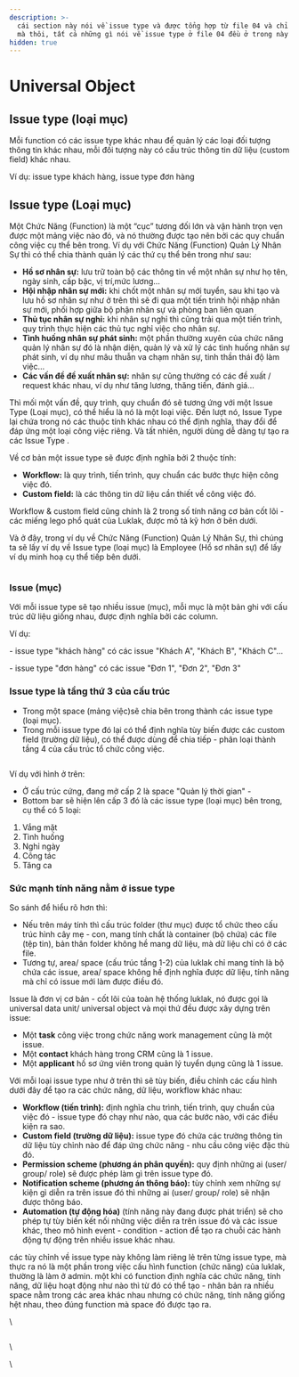 ```yaml
---
description: >-
  cái section này nói về issue type và được tổng hợp từ file 04 và chỉ file 04
  mà thôi, tất cả những gì nói về issue type ở file 04 đều ở trong này
hidden: true
---
```


# Universal Object

## Issue type (loại mục)

Mỗi function có các issue type khác nhau để quản lý các loại đối tượng thông tin khác nhau, mỗi đối tượng này có cấu trúc thông tin dữ liệu (custom field) khác nhau.

Ví dụ: issue type khách hàng, issue type đơn hàng

## Issue type (Loại mục)

Một Chức Năng (Function) là một “cục” tương đối lớn và vận hành trọn vẹn được một mảng việc nào đó, và nó thường được tạo nên bởi các quy chuẩn công việc cụ thể bên trong. Ví dụ với Chức Năng (Function) Quản Lý Nhân Sự thì có thể chia thành quản lý các thứ cụ thể bên trong như sau:

* **Hồ sơ nhân sự:** lưu trữ toàn bộ các thông tin về một nhân sự như họ tên, ngày sinh, cấp bậc, vị trí,mức lương…
* **Hội nhập nhân sự mới:** khi chốt một nhân sự mới tuyển, sau khi tạo và lưu hồ sơ nhân sự như ở trên thì sẽ đi qua một tiến trình hội nhập nhân sự mới, phối hợp giữa bộ phận nhân sự và phòng ban liên quan
* **Thủ tục nhân sự nghỉ:** khi nhân sự nghỉ thì cũng trải qua một tiến trình, quy trình thực hiện các thủ tục nghỉ việc cho nhân sự.
* **Tình huống nhân sự phát sinh:** một phần thường xuyên của chức năng quản lý nhân sự đó là nhận diện, quản lý và xử lý các tình huống nhân sự phát sinh, ví dụ như mâu thuẫn va chạm nhân sự, tinh thần thái độ làm việc…
* **Các vấn đề đề xuất nhân sự:** nhân sự cũng thường có các đề xuất / request khác nhau, ví dụ như tăng lương, thăng tiến, đánh giá…

Thì mối một vấn đề, quy trình, quy chuẩn đó sẽ tương ứng với một Issue Type (Loại mục), có thể hiểu là nó là một loại việc. Đến lượt nó, Issue Type lại chứa trong nó các thuộc tính khác nhau có thể định nghĩa, thay đổi để đáp ứng một loại công việc riêng. Và tất nhiên, người dùng dễ dàng tự tạo ra các Issue Type .

Về cơ bản một issue type sẽ được định nghĩa bởi 2 thuộc tính:

* **Workflow:** là quy trình, tiến trình, quy chuẩn các bước thực hiện công việc đó.
* **Custom field:** là các thông tin dữ liệu cần thiết về công việc đó.

Workflow & custom field cũng chính là 2 trong số  tính năng cơ bản cốt lõi - các miếng lego phổ quát của Luklak, được mô tả kỹ hơn ở bên dưới.

Và ở đây, trong ví dụ về Chức Năng (Function) Quản Lý Nhân Sự, thì chúng ta sẽ lấy ví dụ về Issue type (loại mục) là Employee (Hồ sơ nhân sự) để lấy ví dụ minh hoạ cụ thể tiếp bên dưới.

<figure><img src="https://lh7-us.googleusercontent.com/docsz/AD_4nXcwZYBPmlfFVTqGXzacoFY4Y4hhCo0GGuB1pXw2xEr1Gcrrvyeo6DAahzV7dCkmAUOq72RXIOYvfC57-rt_SU4gZOSiexvV7QpU9R3i4mZQ_iaO6udAqbceK67MUNTYzmRhB9ZTk49yFJj94jwnDpoVCEGD?key=hX9TPFw-xpFJ1U1j27Vlqg" alt=""><figcaption></figcaption></figure>

### Issue (mục)

Với mỗi issue type sẽ tạo nhiều issue (mục), mỗi mục là một bản ghi với cấu trúc dữ liệu giống nhau, được định nghĩa bởi các column.

Ví dụ:

\- issue type "khách hàng" có các issue "Khách A", "Khách B", "Khách C"...

\- issue type "đơn hàng" có các issue "Đơn 1", "Đơn 2", "Đơn 3"

### Issue type là tầng thứ 3 của cấu trúc

* Trong một space (mảng việc)sẽ chia bên trong thành các issue type (loại mục).
* Trong mỗi issue type đó lại có thể định nghĩa tùy biến được các custom field (trường dữ liệu), có thể được dùng để chia tiếp - phân loại thành tầng 4 của cấu trúc tổ chức công việc.

<figure><img src="https://lh7-us.googleusercontent.com/docsz/AD_4nXfkNof0VMVxww2WXRtAfqRworUrIQnlfe3VCivEpR3VKbiiWk9jbnWRTfX-9ZdYbACOZkRE-PqHnlXcW92uuaukBMEJvSsiaGu6rj7tW_JGN2PB_Io0_xNvirsgWzpV9YAVJmN2uu_vq3xNXcDfYkrxP2cE?key=hX9TPFw-xpFJ1U1j27Vlqg" alt=""><figcaption></figcaption></figure>

Ví dụ với hình ở trên:

* Ở cấu trúc cứng, đang mở cấp 2 là space "Quản lý thời gian" -&#x20;
* Bottom bar sẽ hiện lên cấp 3 đó là các issue type (loại mục) bên trong, cụ thể có 5 loại:

1. Vắng mặt
2. Tình huống
3. Nghỉ ngày
4. Công tác
5. Tăng ca

### Sức mạnh tính năng nằm ở issue type

So sánh để hiểu rõ hơn thì:

* Nếu trên máy tính thì cấu trúc folder (thư mục) được tổ chức theo cấu trúc hình cây mẹ - con, mang tính chất là container (bộ chứa)  các file (tệp tin), bản thân folder không hề mang dữ liệu, mà dữ liệu chỉ có ở các file.
* Tương tự, area/ space (cấu trúc tầng 1-2) của luklak chỉ mang tính là bộ chứa các issue, area/ space không hề định nghĩa được dữ liệu, tính năng mà chỉ có issue mới làm được điều đó.

Issue là đơn vị cơ bản - cốt lõi của toàn hệ thống luklak, nó được gọi là universal data unit/ universal object và mọi thứ đều được xây dựng trên issue:&#x20;

* Một **task** công việc trong chức năng work management cũng là một issue.
* Một **contact** khách hàng trong CRM cũng là 1 issue.
* Một **applicant** hồ sơ ứng viên trong quản lý tuyển dụng cũng là 1 issue.

Với mỗi loại issue type như ở trên thì sẽ tùy biến, điều chỉnh các cấu hình dưới đây để tạo ra các chức năng, dữ liệu, workflow khác nhau:

* **Workflow (tiến trình):** định nghĩa chu trình, tiến trình, quy chuẩn của việc đó - issue type đó chạy như nào, qua các bước nào, với các điều kiện ra sao.
* **Custom field (trường dữ liệu):** issue type đó chứa các trường thông tin dữ liệu tùy chỉnh nào để đáp ứng chức năng - nhu cầu công việc đặc thù đó.
* **Permission scheme (phương án phân quyền):** quy định những ai (user/ group/ role) sẽ được phép làm gì trên issue type đó.
* **Notification scheme (phương án thông báo):** tùy chỉnh xem những sự kiện gì diễn ra trên issue đó thì những ai (user/ group/ role) sẽ nhận được thông báo.
* **Automation (tự động hóa)** (tính năng này đang được phát triển) sẽ cho phép tự tùy biến kết nối những việc diễn ra trên issue đó và các issue khác, theo mô hình  event - condition - action để tạo ra chuỗi các hành động tự động trên nhiều issue khác nhau.

các tùy chỉnh về issue type này không làm riêng lẻ trên từng issue type, mà thực ra nó là một phần trong việc cấu hình function (chức năng) của luklak, thường là làm ở admin. một khi có function định nghĩa các chức năng, tính năng, dữ liệu hoạt động như nào thì từ đó có thể tạo - nhân bản ra nhiều space nằm trong các area khác nhau nhưng có chức năng, tính năng giống hệt nhau, theo đúng function mà space đó được tạo ra.

\


<figure><img src="https://lh7-us.googleusercontent.com/docsz/AD_4nXfK9CccYPtwO8eHoFGoLNlONLl1XZGg84wn0js2L7s6ADK9R9IHz9XDQaK17-vv4g1xbuWM6SEgoWNHNU0p9YkixA8Zyi__yeu4cP3TuXCT7baBtrPqzoRIK5hKyl1P20UX3xh9nFeZVzEkjQTUfQfgAXk?key=hX9TPFw-xpFJ1U1j27Vlqg" alt=""><figcaption></figcaption></figure>

\


\
